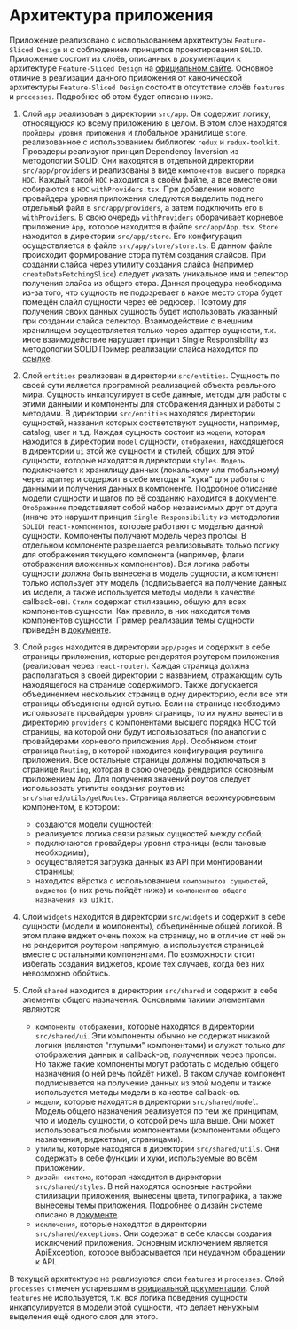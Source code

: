 # Архитектура приложения

Приложение реализовано с использованием архитектуры `Feature-Sliced Design` и с соблюдением принципов проектирования `SOLID`. Приложение состоит из слоёв, описанных в документации к архитектуре `Feature-Sliced Design` на [официальном сайте][fsd-site]. Основное отличие в реализации данного приложения от канонической архитектуры `Feature-Sliced Design` состоит в отсутствие слоёв `features` и `processes`. Подробнее об этом будет описано ниже.

1. Слой `app` реализован в директории `src/app`. Он содержит логику, относящуюся ко всему приложению в целом. В этом слое находятся `пройдеры уровня приложения` и глобальное хранилище `store`, реализованное с использованием библиотек `redux` и `redux-toolkit`. 
Провадеры реализуют принцип Dependency Inversion из методологии SOLID. Они находятся в отдельной директории `src/app/providers` и реализованы в виде `компонентов высшего порядка HOC`. Каждый такой `HOC` находится в своём файле, а все вместе они собираются в `HOC` `withProviders.tsx`. При добавлении нового провайдера уровня приложения следуются выделить под него отдельный файл в `src/app/providers`, а затем подключить его в `withProviders`. В свою очередь `withProviders` оборачивает корневое приложение `App`, которое находится в файле `src/app/App.tsx`.
`Store` находится в директории `src/app/store`. Его конфигурация осуществляется в файле `src/app/store/store.ts`. В данном файле происходит формирование стора путём создания слайсов. При создании слайса через утилиту создания слайса (например `createDataFetchingSlice`) следует указать уникальное имя и селектор получения слайса из общего стора. Данная процедура необходима из-за того, что сущность не подозревает в какое место стора будет помещён слайл сущности через её редюсер. Поэтому для получения своих данных сущность будет использовать указанный при создании слайса селектор. Взаимодействие с внешним хранилищем осуществляется только через адаптер сущности, т.к. иное взаимодействие нарушает принцип Single Responsibility из методологии SOLID.Пример реализации слайса находится по [ссылке][slice-creation].

2. Слой `entities` реализован в директории `src/entities`. Сущность по своей сути является програмной реализацией объекта реального мира. Сущность инкапсулирует в себе данные, методы для работы с этими данными и компоненты для отображения данных и работы с методами.
В директории `src/entities` находятся директории сущностей, названия которых соответствуют сущности, например, catalog, user и т.д. Каждая сущность состоит из `модели`, которая находится в директории `model` сущности, `отображения`, находящегося в директории `ui` этой же сущности и стилей, общих для этой сущности, которые находятся в директории `styles`.
`Модель` подключается к хранилищу данных (локальному или глобальному) через `адаптер` и содержит в себе методы и "хуки" для работы с данными и получения данных в компоненте. Подробное описание модели сущности и шагов по её созданию находится в [документе][entity-creation].
`Отображение` представляет собой набор независимых друг от друга (иначе это нарушит принцип `Single Responsibility` из методологии `SOLID`) `react-компонентов`, которые работают с моделью данной сущности. Компоненты получают модель через пропсы. В отдельном компоненте разрешается реализовывать только логику для отображения текущего компонента (например, флаги отображения вложенных компонентов). Вся логика работы сущности должна быть вынесена в модель сущности, а компонент только использует эту модель (подписывается на получение данных из модели, а также используется методы модели в качестве callback-ов).
`Стили` содержат стилизацию, общую для всех компонентов сущности. Как правило, в них находится тема компонентов сущности. Пример реализации темы сущности приведён в [документе][entity-styles].

3. Слой `pages` находится в директории `app/pages` и содержит в себе страницы приложения, которые рендерятся роутером приложения (реализован через `react-router`). Каждая страница должна располагаться в своей директории с названием, отражающим суть находящегося на странице содержимого. Также допускается объединением нескольких страниц в одну директорию, если все эти страницы объединены одной сутью. Если на странице необходимо использовать провайдеры уровня страницы, то их нужно вынести в директорию `providers` с компонентами высшего порядка HOC той страницы, на которой они будут использоваться (по аналогии с провайдерами корневого приложения `App`).
Особняком стоит страница `Routing`, в которой находится конфигурация роутинга приложения. Все остальные страницы должны подключаться в странице `Routing`, которая в свою очередь рендерится основным приложением `App`. Для получения значений роутов следует использовать утилиты создания роутов из `src/shared/utils/getRoutes`.
Страница является верхнеуровневым компонентом, в котором: 
    - создаются модели сущностей;
    - реализуется логика связи разных сущностей между собой;
    - подключаются провайдеры уровня страницы (если таковые необходимы);
    - осуществляется загрузка данных из API при монтировании страницы;
    - находится вёрстка с использованием `компонентов сущностей`, `виджетов` (о них речь пойдёт ниже) и `компонентов общего назначения из uikit`.

4. Слой `widgets` находится в директории `src/widgets` и содержит в себе сущности (модели и компоненты), объединённые общей логикой. В этом плане виджет очень похож на страницу, но в отличие от неё он не рендерится роутером напрямую, а используется страницей вместе с остальными компонентами. По возможности стоит избегать создания виджетов, кроме тех случаев, когда без них невозможно обойтись.

5. Слой `shared` находится в директории `src/shared` и содержит в себе элементы общего назначения. Основными такими элементами являются:
    - `компоненты отображения`, которые находятся в директории `src/shared/ui`. Эти компоненты обычно не содержат никакой логики (являются "глупыми" компонентами) и служат только для отображения данных и callback-ов, полученных через пропсы. Но также такие компоненты могут работать с моделью общего назначения (о ней речь пойдёт ниже). В таком случае компонент подписывается на получение данных из этой модели и также используется методы модели в качестве callback-ов.
    - `модели`, которые находятся в директории `src/shared/model`. Модель общего назначения реализуется по тем же принципам, что и модель сущности, о которой речь шла выше. Они может использоваться любыми компонентами (компонентами общего назначения, виджетами, страницами).
    - `утилиты`, которые находятся в директории `src/shared/utils`. Они содержать в себе функции и хуки, используемые во всём приложении.
    - `дизайн система`, которая находится в директории `src/shared/styles`. В ней находятся основные настройки стилизации приложения, вынесены цвета, типографика, а также вынесены темы приложения. Подробнее о дизайн системе описано в [документе][design-system].
    - `исключения`, которые находятся в директории `src/shared/exceptions`. Они содержат в себе классы создания исключений приложения. Основным исключением является ApiException, которое выбрасывается при неудачном обращении к API.

В текущей архитектуре не реализуются слои `features` и `processes`. Слой `processes` отмечен устаревшим в [официальной документации][fsd-site]. Слой `features` не используется, т.к. вся логика поведения сущности инкапсулируется в модели этой сущности, что делает ненужным выделения ещё одного слоя для этого.

[entity-styles]: <https://github.com/DenRostokin/react-clean-arch>
[slice-creation]: <https://github.com/DenRostokin/react-clean-arch>
[design-system]: <https://github.com/DenRostokin/react-clean-arch>
[fsd-site]: <https://feature-sliced.design/ru/docs/get-started/overview>
[entity-creation]: <https://github.com/DenRostokin/react-clean-arch/blob/main/docs/EntityModel.md>